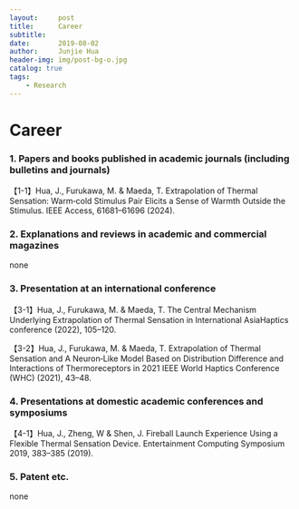 ```yaml
---
layout:     post
title:      Career
subtitle:    
date:       2019-08-02
author:     Junjie Hua
header-img: img/post-bg-o.jpg
catalog: true
tags:
    - Research
---
```

# Career

### 1. Papers and books published in academic journals (including bulletins and journals)

【1-1】Hua, J., Furukawa, M. & Maeda, T. Extrapolation of Thermal Sensation: Warm‑cold Stimulus Pair Elicits a Sense of Warmth Outside the Stimulus. IEEE Access, 61681–61696 (2024).

### 2. Explanations and reviews in academic and commercial magazines
none

### 3. Presentation at an international conference

【3-1】Hua, J., Furukawa, M. & Maeda, T. The Central Mechanism Underlying Extrapolation of Thermal Sensation in International AsiaHaptics conference (2022), 105–120.

【3-2】Hua, J., Furukawa, M. & Maeda, T. Extrapolation of Thermal Sensation and A Neuron‑Like Model Based on Distribution Difference and Interactions of Thermoreceptors in 2021 IEEE World Haptics Conference (WHC) (2021), 43–48.

### 4. Presentations at domestic academic conferences and symposiums

【4-1】Hua, J., Zheng, W & Shen, J. Fireball Launch Experience Using a Flexible Thermal Sensation Device. Entertainment Computing Symposium 2019, 383–385 (2019).

### 5. Patent etc.
none
